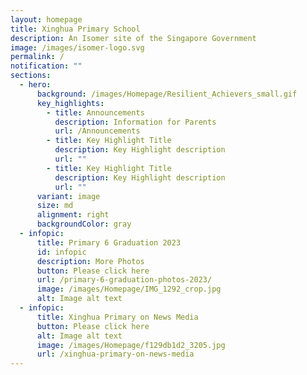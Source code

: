 ```yaml
---
layout: homepage
title: Xinghua Primary School
description: An Isomer site of the Singapore Government
image: /images/isomer-logo.svg
permalink: /
notification: ""
sections:
  - hero:
      background: /images/Homepage/Resilient_Achievers_small.gif
      key_highlights:
        - title: Announcements
          description: Information for Parents
          url: /Announcements
        - title: Key Highlight Title
          description: Key Highlight description
          url: ""
        - title: Key Highlight Title
          description: Key Highlight description
          url: ""
      variant: image
      size: md
      alignment: right
      backgroundColor: gray
  - infopic:
      title: Primary 6 Graduation 2023
      id: infopic
      description: More Photos
      button: Please click here
      url: /primary-6-graduation-photos-2023/
      image: /images/Homepage/IMG_1292_crop.jpg
      alt: Image alt text
  - infopic:
      title: Xinghua Primary on News Media
      button: Please click here
      alt: Image alt text
      image: /images/Homepage/f129db1d2_3205.jpg
      url: /xinghua-primary-on-news-media
---
```

